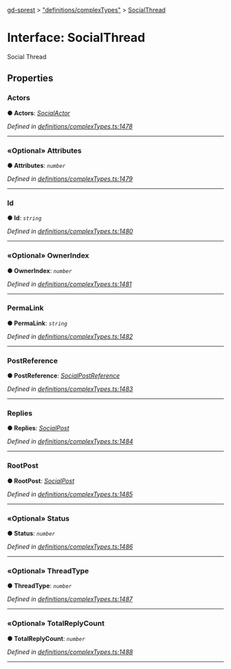 [gd-sprest](../README.md) > ["definitions/complexTypes"](../modules/_definitions_complextypes_.md) > [SocialThread](../interfaces/_definitions_complextypes_.socialthread.md)



# Interface: SocialThread


Social Thread


## Properties
<a id="actors"></a>

###  Actors

**●  Actors**:  *[SocialActor](_definitions_complextypes_.socialactor.md)* 

*Defined in [definitions/complexTypes.ts:1478](https://github.com/gunjandatta/sprest/blob/3de79f1/src/definitions/complexTypes.ts#L1478)*





___

<a id="attributes"></a>

### «Optional» Attributes

**●  Attributes**:  *`number`* 

*Defined in [definitions/complexTypes.ts:1479](https://github.com/gunjandatta/sprest/blob/3de79f1/src/definitions/complexTypes.ts#L1479)*





___

<a id="id"></a>

###  Id

**●  Id**:  *`string`* 

*Defined in [definitions/complexTypes.ts:1480](https://github.com/gunjandatta/sprest/blob/3de79f1/src/definitions/complexTypes.ts#L1480)*





___

<a id="ownerindex"></a>

### «Optional» OwnerIndex

**●  OwnerIndex**:  *`number`* 

*Defined in [definitions/complexTypes.ts:1481](https://github.com/gunjandatta/sprest/blob/3de79f1/src/definitions/complexTypes.ts#L1481)*





___

<a id="permalink"></a>

###  PermaLink

**●  PermaLink**:  *`string`* 

*Defined in [definitions/complexTypes.ts:1482](https://github.com/gunjandatta/sprest/blob/3de79f1/src/definitions/complexTypes.ts#L1482)*





___

<a id="postreference"></a>

###  PostReference

**●  PostReference**:  *[SocialPostReference](_definitions_complextypes_.socialpostreference.md)* 

*Defined in [definitions/complexTypes.ts:1483](https://github.com/gunjandatta/sprest/blob/3de79f1/src/definitions/complexTypes.ts#L1483)*





___

<a id="replies"></a>

###  Replies

**●  Replies**:  *[SocialPost](_definitions_complextypes_.socialpost.md)* 

*Defined in [definitions/complexTypes.ts:1484](https://github.com/gunjandatta/sprest/blob/3de79f1/src/definitions/complexTypes.ts#L1484)*





___

<a id="rootpost"></a>

###  RootPost

**●  RootPost**:  *[SocialPost](_definitions_complextypes_.socialpost.md)* 

*Defined in [definitions/complexTypes.ts:1485](https://github.com/gunjandatta/sprest/blob/3de79f1/src/definitions/complexTypes.ts#L1485)*





___

<a id="status"></a>

### «Optional» Status

**●  Status**:  *`number`* 

*Defined in [definitions/complexTypes.ts:1486](https://github.com/gunjandatta/sprest/blob/3de79f1/src/definitions/complexTypes.ts#L1486)*





___

<a id="threadtype"></a>

### «Optional» ThreadType

**●  ThreadType**:  *`number`* 

*Defined in [definitions/complexTypes.ts:1487](https://github.com/gunjandatta/sprest/blob/3de79f1/src/definitions/complexTypes.ts#L1487)*





___

<a id="totalreplycount"></a>

### «Optional» TotalReplyCount

**●  TotalReplyCount**:  *`number`* 

*Defined in [definitions/complexTypes.ts:1488](https://github.com/gunjandatta/sprest/blob/3de79f1/src/definitions/complexTypes.ts#L1488)*





___


